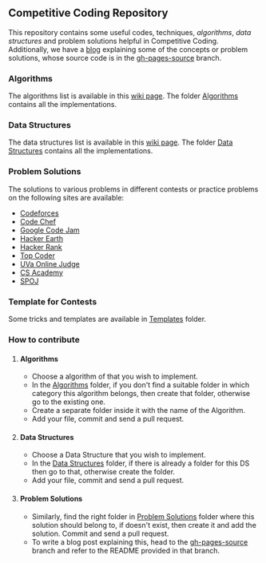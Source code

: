 ## Competitive Coding Repository 
This repository contains some useful codes, techniques, *algorithms*, *data structures* and problem solutions helpful in Competitive Coding.
Additionally, we have a [blog](https://sahilbansal17.github.io/Competitive_Coding/) explaining some of the concepts or problem solutions, whose source code is in the [gh-pages-source](https://github.com/sahilbansal17/Competitive_Coding/tree/gh-pages-source) branch.

### Algorithms
The algorithms list is available in this [wiki page](https://github.com/sahilbansal17/Competitive_Coding/wiki/Algorithms). The folder [Algorithms](Algorithms/) contains all the implementations.

### Data Structures
The data structures list is available in this [wiki page](https://github.com/sahilbansal17/Competitive_Coding/wiki/Data-Structures). The folder [Data Structures](Data%20Structures) contains all the implementations.

### Problem Solutions
The solutions to various problems in different contests or practice problems on the following sites are available:
- [Codeforces](Problem%20Solutions/Codeforces/)
- [Code Chef](Problem%20Solutions/CodeChef/)
- [Google Code Jam](Problem%20Solutions/CodeJam/)
- [Hacker Earth](Problem%20Solutions/HackerEarth/)
- [Hacker Rank](Problem%20Solutions/HackerRank/)
- [Top Coder](Problem%20Solutions/TopCoder/)
- [UVa Online Judge](Problem%20Solutions/UVa%20Problems/)
- [CS Academy](Problem%20Solutions/CSAcademy/)
- [SPOJ](Problem%20Solutions/SPOJ/)

### Template for Contests
Some tricks and templates are available in [Templates](Templates/) folder.

### How to contribute
1. #### Algorithms
    - Choose a algorithm of that you wish to implement.
    - In the [Algorithms](Algorithms/) folder, if you don't find a suitable folder in which category this algorithm belongs, then create that folder, otherwise go to the existing one.
    - Create a separate folder inside it with the name of the Algorithm. 
    - Add your file, commit and send a pull request. 

2. #### Data Structures
    - Choose a Data Structure that you wish to implement.
    - In the [Data Structures](Data%20Structures/) folder, if there is already a folder for this DS then go to that, otherwise create the folder.
    - Add your file, commit and send a pull request.

3. #### Problem Solutions
    - Similarly, find the right folder in [Problem Solutions](Problem%20Solutions) folder where this solution should belong to, if doesn't exist, then create it and add the solution. Commit and send a pull request.
    - To write a blog post explaining this, head to the [gh-pages-source](https://github.com/sahilbansal17/Competitive_Coding/tree/gh-pages-source) branch and refer to the README provided in that branch.

